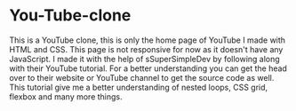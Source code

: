 # You-Tube-clone
This is a YouTube clone, this is only the home page of YouTube I made with HTML and CSS. This page is not responsive for now as it doesn't have any JavaScript. I made it with the help of sSuperSimpleDev by following along with their YouTube tutorial. For a better understanding you can get the head over to their website or YouTube channel to get the source code as well.
This tutorial give me a better understanding of nested loops, CSS grid, flexbox and many more things.
